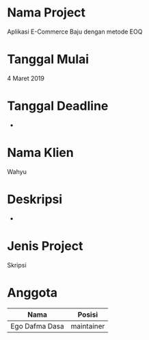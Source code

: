 # Nama Project
Aplikasi E-Commerce Baju dengan metode EOQ

# Tanggal Mulai
4 Maret 2019

# Tanggal Deadline
-

# Nama Klien
Wahyu

# Deskripsi
-

# Jenis Project 
Skripsi

# Anggota 
| Nama | Posisi |
| ------ | ------ |
| Ego Dafma Dasa | maintainer |
